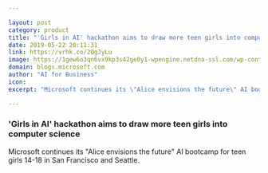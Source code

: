 ```yaml
---

layout: post
category: product
title: "'Girls in AI' hackathon aims to draw more teen girls into computer science"
date: 2019-05-22 20:11:31
link: https://vrhk.co/2QgJyLu
image: https://1gew6o3qn6vx9kp3s42ge0y1-wpengine.netdna-ssl.com/wp-content/uploads/prod/sites/171/2019/05/girls-in-ai-hackathon_1200x630-1024x538.jpg
domain: blogs.microsoft.com
author: "AI for Business"
icon: 
excerpt: "Microsoft continues its \"Alice envisions the future\" AI bootcamp for teen girls 14-18 in San Francisco and Seattle."

---
```


### 'Girls in AI' hackathon aims to draw more teen girls into computer science

Microsoft continues its "Alice envisions the future" AI bootcamp for teen girls 14-18 in San Francisco and Seattle.